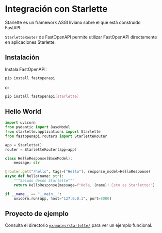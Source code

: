 # Integración con Starlette

Starlette es un framework ASGI liviano sobre el que está construido FastAPI.

`StarletteRouter` de FastOpenAPI permite utilizar FastOpenAPI directamente en aplicaciones Starlette.

## Instalación

Instala FastOpenAPI:

```bash
pip install fastopenapi
```
o:

```bash
pip install fastopenapi[starlette]
```

## Hello World

```python
import uvicorn
from pydantic import BaseModel
from starlette.applications import Starlette
from fastopenapi.routers import StarletteRouter

app = Starlette()
router = StarletteRouter(app=app)

class HelloResponse(BaseModel):
    message: str

@router.get("/hello", tags=["Hello"], response_model=HelloResponse)
async def hello(name: str):
    """Saludo desde Starlette"""
    return HelloResponse(message=f"Hola, {name}! Esto es Starlette!")

if __name__ == "__main__":
    uvicorn.run(app, host="127.0.0.1", port=8000)
```

## Proyecto de ejemplo

Consulta el directorio [`examples/starlette/`](https://github.com/mr-fatalyst/fastopenapi/tree/master/examples/starlette) para ver un ejemplo funcional.
